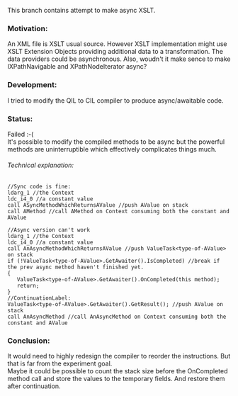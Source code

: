 This branch contains attempt to make async XSLT.

### Motivation:
An XML file is XSLT usual source. However XSLT implementation might use XSLT Extension Objects providing additional data to a transformation. The data providers could be asynchronous.
Also, woudn't it make sence to make IXPathNavigable and XPathNodeIterator async?

### Development:
I tried to modify the QIL to CIL compiler to produce async/awaitable code.

### Status:
Failed :-(  
It's possible to modify the compiled methods to be async but the powerful methods are uninterruptible which effectively complicates things much.

###### Technical explanation:
```
//Sync code is fine:
ldarg_1 //the Context
ldc_i4_0 //a constant value
call ASyncMethodWhichReturnsAValue //push AValue on stack
call AMethod //call AMethod on Context consuming both the constant and AValue
```

```
//Async version can't work
ldarg_1 //the Context
ldc_i4_0 //a constant value
call AnAsyncMethodWhichReturnsAValue //push ValueTask<type-of-AValue> on stack
if (!ValueTask<type-of-AValue>.GetAwaiter().IsCompleted) //break if the prev async method haven't finished yet.
{
   ValueTask<type-of-AValue>.GetAwaiter().OnCompleted(this method);
   return;
}
//ContinuationLabel:
ValueTask<type-of-AValue>.GetAwaiter().GetResult(); //push AValue on stack
call AnAsyncMethod //call AnAsyncMethod on Context consuming both the constant and AValue
```

### Conclusion:
It would need to highly redesign the compiler to reorder the instructions. But that is far from the experiment goal.  
Maybe it could be possible to count the stack size before the OnCompleted method call and store the values to the temporary fields. And restore them after continuation.
